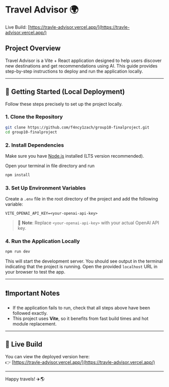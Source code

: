 # Travel Advisor 🌍

Live Build: [https://travle-advisor.vercel.app/](https://travle-advisor.vercel.app/)

## Project Overview

Travel Advisor is a Vite + React application designed to help users discover new destinations and get recommendations using AI. This guide provides step-by-step instructions to deploy and run the application locally.

---

## 🚀 Getting Started (Local Deployment)

Follow these steps precisely to set up the project locally.

### 1. Clone the Repository

```bash
git clone https://github.com/f4ncy1zach/group10-finalproject.git
cd group10-finalproject
```

### 2. Install Dependencies

Make sure you have [Node.js](https://nodejs.org/) installed (LTS version recommended).

Open your terminal in file directory and run

```bash
npm install
```

### 3. Set Up Environment Variables

Create a `.env` file in the root directory of the project and add the following variable:

```
VITE_OPENAI_API_KEY=<your-openai-api-key>
```

> 🔐 **Note**: Replace `<your-openai-api-key>` with your actual OpenAI API key.

### 4. Run the Application Locally

```bash
npm run dev
```

This will start the development server. You should see output in the terminal indicating that the project is running. Open the provided `localhost` URL in your browser to test the app.

---

## ❗Important Notes

- If the application fails to run, check that all steps above have been followed exactly.
- This project uses **Vite**, so it benefits from fast build times and hot module replacement.

---

## 🔗 Live Build

You can view the deployed version here:  
👉 [https://travle-advisor.vercel.app/](https://travle-advisor.vercel.app/)

---

Happy travels! ✈️🌎
